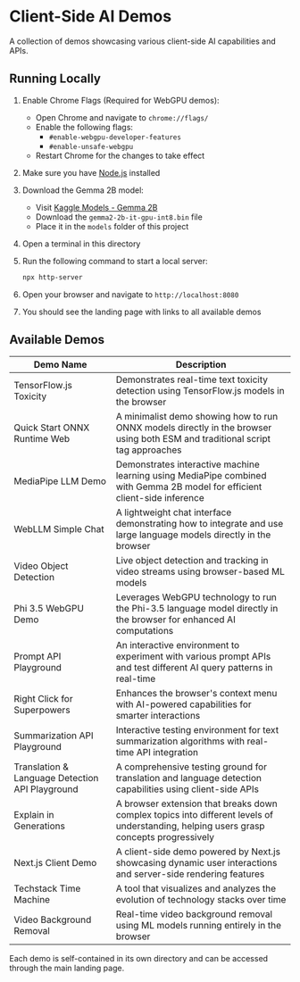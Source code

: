 # Client-Side AI Demos

A collection of demos showcasing various client-side AI capabilities and APIs.

## Running Locally

1. Enable Chrome Flags (Required for WebGPU demos):
   - Open Chrome and navigate to `chrome://flags/`
   - Enable the following flags:
     - `#enable-webgpu-developer-features`
     - `#enable-unsafe-webgpu`
   - Restart Chrome for the changes to take effect

2. Make sure you have [Node.js](https://nodejs.org/) installed

3. Download the Gemma 2B model:
   - Visit [Kaggle Models - Gemma 2B](https://www.kaggle.com/models/google/gemma-2/tfLite/gemma2-2b-it-gpu-int8)
   - Download the `gemma2-2b-it-gpu-int8.bin` file
   - Place it in the `models` folder of this project

4. Open a terminal in this directory

5. Run the following command to start a local server:
   ```bash
   npx http-server
   ```

6. Open your browser and navigate to `http://localhost:8080`
7. You should see the landing page with links to all available demos

## Available Demos

| Demo Name | Description |
|-----------|-------------|
| TensorFlow.js Toxicity | Demonstrates real-time text toxicity detection using TensorFlow.js models in the browser |
| Quick Start ONNX Runtime Web | A minimalist demo showing how to run ONNX models directly in the browser using both ESM and traditional script tag approaches |
| MediaPipe LLM Demo | Demonstrates interactive machine learning using MediaPipe combined with Gemma 2B model for efficient client-side inference |
| WebLLM Simple Chat | A lightweight chat interface demonstrating how to integrate and use large language models directly in the browser |
| Video Object Detection | Live object detection and tracking in video streams using browser-based ML models |
| Phi 3.5 WebGPU Demo | Leverages WebGPU technology to run the Phi-3.5 language model directly in the browser for enhanced AI computations |
| Prompt API Playground | An interactive environment to experiment with various prompt APIs and test different AI query patterns in real-time |
| Right Click for Superpowers | Enhances the browser's context menu with AI-powered capabilities for smarter interactions |
| Summarization API Playground | Interactive testing environment for text summarization algorithms with real-time API integration |
| Translation & Language Detection API Playground | A comprehensive testing ground for translation and language detection capabilities using client-side APIs |
| Explain in Generations | A browser extension that breaks down complex topics into different levels of understanding, helping users grasp concepts progressively |
| Next.js Client Demo | A client-side demo powered by Next.js showcasing dynamic user interactions and server-side rendering features |
| Techstack Time Machine | A tool that visualizes and analyzes the evolution of technology stacks over time |
| Video Background Removal | Real-time video background removal using ML models running entirely in the browser |

Each demo is self-contained in its own directory and can be accessed through the main landing page.


